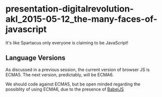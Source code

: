 # presentation-digitalrevolution-akl_2015-05-12_the-many-faces-of-javascript

It's like Spartacus only everyone is claiming to be JavaScript!

## Language Versions

As discussed in a previous session, the current version of browser JS is ECMA5. The next version, predictably, will be ECMA6.

We should code against ECMA5, but be open minded regarding the possiblity of using ECMA6, due to the presence of [BabelJS](babeljs)

[babeljs]: https://babeljs.io/
